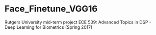 # Face_Finetune_VGG16
Rutgers University mid-term project ECE 539: Advanced Topics in DSP - Deep Learning for Biometrics (Spring 2017)
